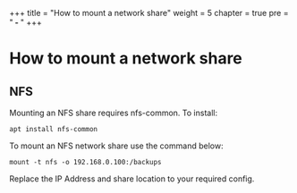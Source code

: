 +++
title = "How to mount a network share"
weight = 5
chapter = true
pre = "<b> - </b>"
+++

# How to mount a network share

## NFS 
Mounting an NFS share requires nfs-common. To install:

```
apt install nfs-common
```

To mount an NFS network share use the command below:

```
mount -t nfs -o 192.168.0.100:/backups
```

Replace the IP Address and share location to your required config.
